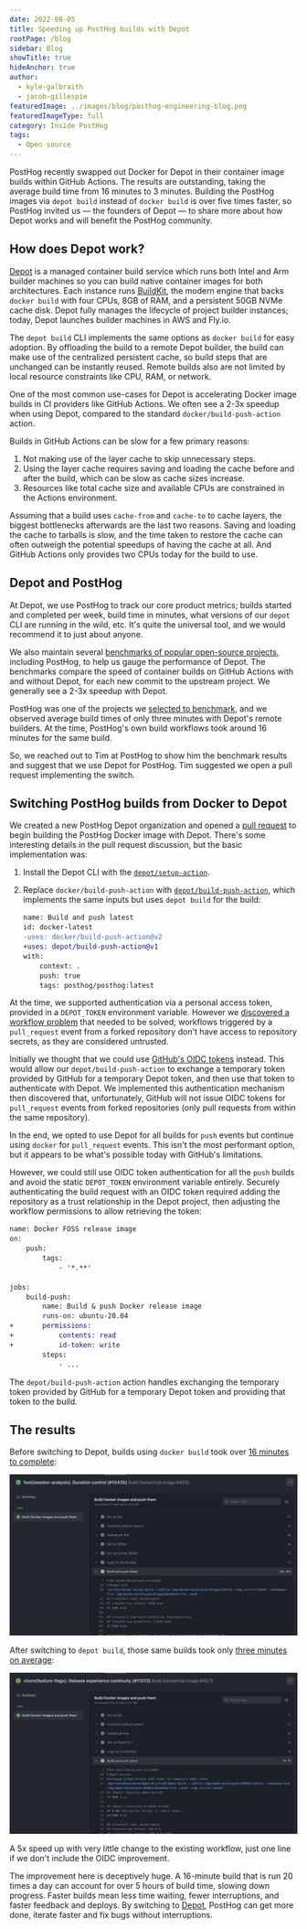 ```yaml
---
date: 2022-08-05
title: Speeding up PostHog builds with Depot
rootPage: /blog
sidebar: Blog
showTitle: true
hideAnchor: true
author:
  - kyle-galbraith
  - jacob-gillespie
featuredImage: ../images/blog/posthog-engineering-blog.png
featuredImageType: full
category: Inside PostHog
tags:
  - Open source
---
```


PostHog recently swapped out Docker for Depot in their container image builds within GitHub Actions. The results are outstanding, taking the average build time from 16 minutes to 3 minutes. Building the PostHog images via `depot build` instead of `docker build` is over five times faster, so PostHog invited us — the founders of Depot — to share more about how Depot works and will benefit the PostHog community.

## How does Depot work?

[Depot](https://depot.dev) is a managed container build service which runs both Intel and Arm builder machines so you can build native container images for both architectures. Each instance runs [BuildKit](https://github.com/moby/buildkit), the modern engine that backs `docker build` with four CPUs, 8GB of RAM, and a persistent 50GB NVMe cache disk. Depot fully manages the lifecycle of project builder instances; today, Depot launches builder machines in AWS and Fly.io.

The `depot build` CLI implements the same options as `docker build` for easy adoption. By offloading the build to a remote Depot builder, the build can make use of the centralized persistent cache, so build steps that are unchanged can be instantly reused. Remote builds also are not limited by local resource constraints like CPU, RAM, or network.

One of the most common use-cases for Depot is accelerating Docker image builds in CI providers like GitHub Actions. We often see a 2-3x speedup when using Depot, compared to the standard `docker/build-push-action` action.

Builds in GitHub Actions can be slow for a few primary reasons:

1. Not making use of the layer cache to skip unnecessary steps.
2. Using the layer cache requires saving and loading the cache before and after the build, which can be slow as cache sizes increase.
3. Resources like total cache size and available CPUs are constrained in the Actions environment.

Assuming that a build uses `cache-from` and `cache-to` to cache layers, the biggest bottlenecks afterwards are the last two reasons. Saving and loading the cache to tarballs is slow, and the time taken to restore the cache can often outweigh the potential speedups of having the cache at all. And GitHub Actions only provides two CPUs today for the build to use.

## Depot and PostHog

At Depot, we use PostHog to track our core product metrics; builds started and completed per week, build time in minutes, what versions of our `depot` CLI are running in the wild, etc. It's quite the universal tool, and we would recommend it to just about anyone.

We also maintain several [benchmarks of popular open-source projects](https://depot.dev/#benchmarks), including PostHog, to help us gauge the performance of Depot. The benchmarks compare the speed of container builds on GitHub Actions with and without Depot, for each new commit to the upstream project. We generally see a 2-3x speedup with Depot.

PostHog was one of the projects we [selected to benchmark](https://depot.dev/benchmark/posthog), and we observed average build times of only three minutes with Depot's remote builders. At the time, PostHog's own build workflows took around 16 minutes for the same build.

So, we reached out to Tim at PostHog to show him the benchmark results and suggest that we use Depot for PostHog. Tim suggested we open a pull request implementing the switch.

## Switching PostHog builds from Docker to Depot

We created a new PostHog Depot organization and opened a [pull request](https://github.com/PostHog/posthog/pull/10002) to begin building the PostHog Docker image with Depot. There's some interesting details in the pull request discussion, but the basic implementation was:

1. Install the Depot CLI with the [`depot/setup-action`](https://github.com/depot/setup-action).
2. Replace `docker/build-push-action` with [`depot/build-push-action`](https://github.com/depot/build-push-action), which implements the same inputs but uses `depot build` for the build:

   ```diff
   name: Build and push latest
   id: docker-latest
   -uses: docker/build-push-action@v2
   +uses: depot/build-push-action@v1
   with:
       context: .
       push: true
       tags: posthog/posthog:latest
   ```

At the time, we supported authentication via a personal access token, provided in a `DEPOT_TOKEN` environment variable. However we [discovered a workflow problem](https://github.com/PostHog/posthog/pull/10002#issuecomment-1138399413) that needed to be solved; workflows triggered by a `pull_request` event from a forked repository don't have access to repository secrets, as they are considered untrusted.

Initially we thought that we could use [GitHub's OIDC tokens](https://docs.github.com/en/actions/deployment/security-hardening-your-deployments/about-security-hardening-with-openid-connect) instead. This would allow our `depot/build-push-action` to exchange a temporary token provided by GitHub for a temporary Depot token, and then use that token to authenticate with Depot. We implemented this authentication mechanism then discovered that, unfortunately, GitHub will not issue OIDC tokens for `pull_request` events from forked repositories (only pull requests from within the same repository).

In the end, we opted to use Depot for all builds for `push` events but continue using `docker` for `pull_request` events. This isn't the most performant option, but it appears to be what's possible today with GitHub's limitations.

However, we could still use OIDC token authentication for all the `push` builds and avoid the static `DEPOT_TOKEN` environment variable entirely. Securely authenticating the build request with an OIDC token required adding the repository as a trust relationship in the Depot project, then adjusting the workflow permissions to allow retrieving the token:

```diff
name: Docker FOSS release image
on:
    push:
        tags:
            - '*.**'

jobs:
    build-push:
        name: Build & push Docker release image
        runs-on: ubuntu-20.04
+       permissions:
+           contents: read
+           id-token: write
        steps:
            - ...
```

The `depot/build-push-action` action handles exchanging the temporary token provided by GitHub for a temporary Depot token and providing that token to the build.

## The results

Before switching to Depot, builds using `docker build` took over [16 minutes to complete](https://github.com/PostHog/posthog/runs/7139660078?check_suite_focus=true):

![GitHub Actions Docker Build](../images/blog/speeding-up-posthog-builds-with-depot/posthog-docker-build.png)

After switching to `depot build`, those same builds took only [three minutes on average](https://github.com/PostHog/posthog/runs/7545904011?check_suite_focus=true):

![GitHub Actions Depot Build](../images/blog/speeding-up-posthog-builds-with-depot/posthog-depot-build.png)

A 5x speed up with very little change to the existing workflow, just one line if we don't include the OIDC improvement.

The improvement here is deceptively huge. A 16-minute build that is run 20 times a day can account for over 5 hours of build time, slowing down progress. Faster builds mean less time waiting, fewer interruptions, and faster feedback and deploys. By switching to [Depot](https://depot.dev), PostHog can get more done, iterate faster and fix bugs without interruptions.

